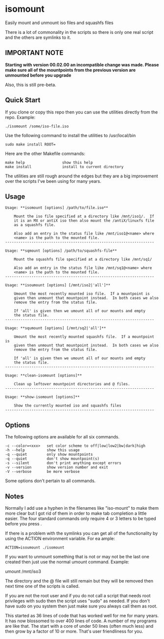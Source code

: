# isomount
Easily mount and unmount iso files and squashfs files

There is a lot of commonality in the scripts so there is
only one real script and the others are symlinks to it.

IMPORTANT NOTE
--------------
**Starting with version 00.02.00 an incompatible change was made.
Please make sure all of the mountpoints from the previous
version are unmounted before you upgrade**

Also, this is still pre-beta.


Quick Start
-----------
If you clone or copy this repo then you can use the utilities
directly from the repo.  Example:

    ./isomount /some/iso-file.iso

Use the following command to install the utilities to /usr/local/bin

    sudo make install ROOT=

Here are the other Makefile commands:

    make help                 show this help
    make install              install to current directory

The utilities are still rough around the edges but they are a big
improvement over the scripts I've been using for many years.

Usage
-----
    Usage: **isomount [options] /path/to/file.iso**

        Mount the iso file specified at a directory like /mnt/iso1/.  If
        it is an MX or antiX iso then also mount the /antiX/linuxfs file
        as a squashfs file.

        Also add an entry in the status file like /mnt/iso1@<name> where
        <name> is the path to the mounted file.
    --------------------------------------------------------------------

    Usage: **sqmount [options] /path/to/squashfs-file**

        Mount the squashfs file specified at a directory like /mnt/sq1/

        Also add an entry in the status file like /mnt/sq1@<name> where
        <name> is the path to the mounted file.
    --------------------------------------------------------------------

    Usage: **isoumount [options] [/mnt/iso2|'all']**

        Umount the most recently mounted iso file.  If a mountpoint is
        given then unmount that mountpoint instead.  In both cases we also
        remove the entry from the status file.

        If 'all' is given then we umount all of our mounts and empty
        the status file.
    --------------------------------------------------------------------

    Usage: **squmount [options] [/mnt/sq2|'all']**

        Umount the most recently mounted squashfs file.  If a mountpoint is
        given then unmount that mountpoint instead.  In both cases we also
        remove the entry from the status file.

        If 'all' is given then we umount all of our mounts and empty
        the status file.
    --------------------------------------------------------------------

    Usage: **clean-isomount [options]**

        Clean up leftover mountpoint directories and @ files.
    --------------------------------------------------------------------

    Usage: **show-isomount [options]**

        Show the currently mounted iso and squashfs files
    --------------------------------------------------------------------

Options
-------

The following options are available for all six commands.

    -c --color=<xxx>   set color scheme to off|low|low2|bw|dark|high
    -h --help          show this usage
    -q --quiet         only show mountpoints
    -q --quiet         don't show mountpoint(s)
    -s --silent        don't print anything except errors
    -v --version       show version number and exit
    -V --verbose       be more verbose

Some options don't pertain to all commands.


Notes
-----
Normally I add use a hyphen in the filenames like "iso-mount" to
make them more clear but I got rid of them in order to make
tab completion a little easier.  The four standard commands only
require 4 or 3 letters to be typed before you press <Tab>.

If there is a problem with the symlinks you can get all of the
functionality by using the ACTION environment variable.  For
ea ample:

    ACTION=isoumount ./isomount

If you want to unmount something that is not or may not be
the last one created then just use the normal umount command.
Example:

   umount /mnt/iso3

The directory and the @ file will still remain but they
will be removed then next time one of the scripts is called.

If you are not the root user and if you do not call a script that
needs root privileges with sudo then the script uses "sudo" as
needed.  If you don't have sudo on you system then just make sure
you always call them as root.

This started as 36 lines of code that has worked well for me
for many years. It has now blossomed to over 400 lines of
code.  A number of my programs are like that.  The start
with a core of under 50 lines (often much less) and then
grow by a factor of 10 or more.  That's user friendliness
for you.
